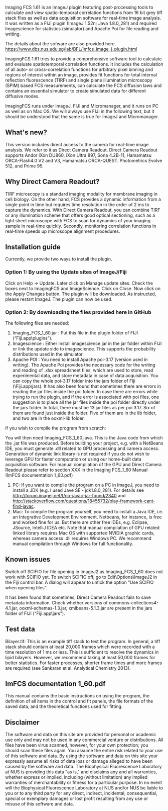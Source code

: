 Imaging FCS 1.61 is an ImageJ plugin featuring post-processing tools to calculate and view spatio-temporal correlation functions from 16 bit grey tiff stack files as well as data acquisition software for real-time image analysis. It was written as a FIJI plugin (ImageJ 1.52n; Java 1.8.0_281) and required Imagescience for statistics (simulator) and Apache Poi for file reading and writing.

The details about the sofware are also provided here. 
https://www.dbs.nus.edu.sg/lab/BFL/imfcs_image_j_plugin.html

ImagingFCS 1.61 tries to provide a comprehensive software tool to calculate and evaluate spatiotemporal correlation functions. It includes the calculation of all auto- or cross-correlation functions for arbitrary pixel binning and regions of interest within an image, provides fit functions for total internal reflection fluorescence (TIRF) and single plane illumination microscopy (SPIM) based FCS measurements, can calculate the FCS diffusion laws and contains an essential simulator to create simulated data for different diffusive modes.

ImagingFCS runs under ImageJ, FIJI and Micromanager, and it runs on PC as well as on Mac OS. We will always use FIJI in the following text, but it should be understood that the same is true for ImageJ and Micromanager.

## What's new?
This version includes direct access to the camera for real-time image analysis. We refer to it as Direct Camera Readout. Direct Camera Readout supports Andor iXon DU860, iXon Ultra 897, Sona 4.2B-11, Hamamatsu ORCA-Flash4.0 V2 and V3, Hamamatsu ORCA-QUEST. Photometrics Evolve 512, and Prime 95. 

## Why Direct Camera Readout?
TIRF microscopy is a standard imaging modality for membrane imaging in cell biology. On the other hand, FCS provides a dynamic information from a single point in time but requires time resolution in the order of 2 ms to capture the dynamics. With Direct Camera Readout, you can combine TIRF or any illumination scheme that offers good optical sectioning, such as a light sheet microscope with FCS to scan for dynamics of your imaging sample in real-time quickly. Secondly, monitoring correlation functions in real-time speeds up microscope alignment procedures.

## Installation guide
Currently, we provide two ways to install the plugin.
### Option 1: By using the Update sites of ImageJ/Fiji
Click on Help -> Update. Later click on Manage update sites. Check the boxes next to ImagingFCS and ImageScience. Click on Close. Now click on the Apply Changes button. The plugin will be downloaded. As instructed, please restart ImageJ. The plugin can now be used.

### Option 2: By downloading the files provided here in GitHub
The following files are needed:
1. Imaging_FCS_1_60.jar : Put this file in the plugin folder of FIJI (“Fiji.app\plugins”).
2. Imagescience : Either install imagescience.jar in the jar folder within FIJI or link the update side to imagescience. This supports the probability distributions used in the simulator.
3. Apache POI : You need to install Apache poi-3.17 (version used in writing). The Apache Poi provides the necessary code for the writing and reading of .xlsx spreadsheet files, which are used to store, read experimental data, and store metadata in case of data acquisition. You can copy the whole poi-3.17 folder into the jars folder of Fiji (\Fiji.app\jars). It has also been found that sometimes there are errors in reading the jar files inside the poi folder. In case there are errors while trying to run the plugin, and if the error is associated with poi files, one suggestion is to place all the jar files inside the poi folder directly under the jars folder. In total, there must be 13 jar files as per poi 3.17. Six of them are found just inside the folder. Five of them are in the lib folder, and two are in the ooxml-lib folder.

If you wish to compile the program from scratch:

You will then need Imaging_FCS_1_60.java. This is the Java code from which the .jar file was produced. Before building your project, e.g. with a NetBeans IDE, you must generate .dll related to GPU processing and camera access. Generation of dynamic link library is not required if you do not wish to leverage GPU for faster computation or using our home-built data acquisition software.
For manual compilation of the GPU and Direct Camera Readout please refer to section XXX in the Imaging FCS_1_60 Manual (ImFCS documentation 1_60.pdf)
1. PC: If you want to compile the program on a PC in ImageJ, you need to install a JDK (e.g. I used Jave SE - jdk1.8.0_281). For details see http://forum.imagej.net/t/no-javac-jar-found/2340 and http://stackoverflow.com/questions/18455732/play-framework-cant-find-javac.
2. Mac: To compile the program yourself, you need to install a Java IDE, i.e. an Integrative Development Environment. Netbeans, for instance, is free and worked fine for us. But there are other free IDEs, e.g. Eclipse, JSource, IntelliJ IDEA etc. Note that manual compilation of GPU related linked library requires Mac OS with supported NVIDIA graphic cards, whereas camera access .dll requires Windows PC. We recommend manual compilation through Windows for full functionality.

## Known issues
Switch off SCIFIO for file opening in ImageJ2 as Imaging_FCS_1_60 does not work with SCIFIO yet. To switch SCIFIO off, go to Edit\Options\ImageJ2 in the Fiji control bar. A dialog will appear to untick the option “Use SCIFIO when opening files”.

It has been found that sometimes, Direct Camera Readout fails to save metadata information. Check whether versions of commons-collections4-4.1.jar, ooxml-schemas-1.3.jar, xmlbeans-5.1.3.jar are present in the jars folder of FIJI ("Fiji.app\jars").

## Test data
Bilayer.tif: This is an example tiff stack to test the program. In general, a tiff stack should contain at least 20,000 frames which were recorded with a time resolution of 1 ms or less. This is sufficient to resolve the dynamics in lipid bilayers. However, we recommend taking at least 50,000 frames for better statistics. For faster processes, shorter frame times and more frames are required (see Sankaran et al. Analytical Chemistry 2013).

## ImFCS documentation 1_60.pdf
This manual contains the basic instructions on using the program, the definition of all items in the control and fit panels, the file formats of the saved data, and the theoretical functions used for fitting.

## Disclaimer
The software and data on this site are provided for personal or academic use only and may not be used in any commercial venture or distributions. All files have been virus scanned, however, for your own protection; you should scan these files again. You assume the entire risk related to your use of this software and data. By using the software and data on this site your expressly assume all risks of data loss or damage alleged to have been caused by the software and data. The Biophysical Fluorescence Laboratory at NUS is providing this data "as is," and disclaims any and all warranties, whether express or implied, including (without limitation) any implied warranties of merchantability or fitness for a particular purpose. In no event will the Biophysical Fluorescence Laboratory at NUS and/or NUS be liable to you or to any third party for any direct, indirect, incidental, consequential, special or exemplary damages or lost profit resulting from any use or misuse of this software and data.
